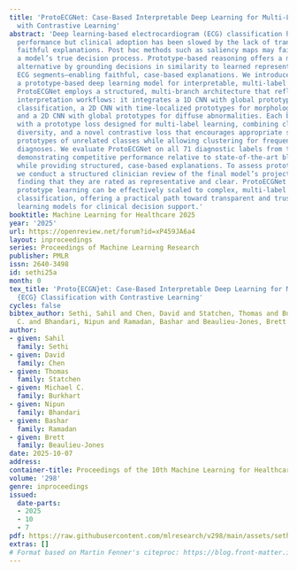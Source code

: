 ```yaml
---
title: 'ProtoECGNet: Case-Based Interpretable Deep Learning for Multi-Label ECG Classification
  with Contrastive Learning'
abstract: 'Deep learning-based electrocardiogram (ECG) classification has shown impressive
  performance but clinical adoption has been slowed by the lack of transparent and
  faithful explanations. Post hoc methods such as saliency maps may fail to reflect
  a model’s true decision process. Prototype-based reasoning offers a more transparent
  alternative by grounding decisions in similarity to learned representations of real
  ECG segments—enabling faithful, case-based explanations. We introduce ProtoECGNet,
  a prototype-based deep learning model for interpretable, multi-label ECG classification.
  ProtoECGNet employs a structured, multi-branch architecture that reflects clinical
  interpretation workflows: it integrates a 1D CNN with global prototypes for rhythm
  classification, a 2D CNN with time-localized prototypes for morphology-based reasoning,
  and a 2D CNN with global prototypes for diffuse abnormalities. Each branch is trained
  with a prototype loss designed for multi-label learning, combining clustering, separation,
  diversity, and a novel contrastive loss that encourages appropriate separation between
  prototypes of unrelated classes while allowing clustering for frequently co-occurring
  diagnoses. We evaluate ProtoECGNet on all 71 diagnostic labels from the PTB-XL dataset,
  demonstrating competitive performance relative to state-of-the-art black-box models
  while providing structured, case-based explanations. To assess prototype quality,
  we conduct a structured clinician review of the final model’s projected prototypes,
  finding that they are rated as representative and clear. ProtoECGNet shows that
  prototype learning can be effectively scaled to complex, multi-label time-series
  classification, offering a practical path toward transparent and trustworthy deep
  learning models for clinical decision support.'
booktitle: Machine Learning for Healthcare 2025
year: '2025'
url: https://openreview.net/forum?id=xP459JA6a4
layout: inproceedings
series: Proceedings of Machine Learning Research
publisher: PMLR
issn: 2640-3498
id: sethi25a
month: 0
tex_title: 'Proto{ECGN}et: Case-Based Interpretable Deep Learning for Multi-Label
  {ECG} Classification with Contrastive Learning'
cycles: false
bibtex_author: Sethi, Sahil and Chen, David and Statchen, Thomas and Burkhart, Michael
  C. and Bhandari, Nipun and Ramadan, Bashar and Beaulieu-Jones, Brett
author:
- given: Sahil
  family: Sethi
- given: David
  family: Chen
- given: Thomas
  family: Statchen
- given: Michael C.
  family: Burkhart
- given: Nipun
  family: Bhandari
- given: Bashar
  family: Ramadan
- given: Brett
  family: Beaulieu-Jones
date: 2025-10-07
address:
container-title: Proceedings of the 10th Machine Learning for Healthcare Conference
volume: '298'
genre: inproceedings
issued:
  date-parts:
  - 2025
  - 10
  - 7
pdf: https://raw.githubusercontent.com/mlresearch/v298/main/assets/sethi25a/sethi25a.pdf
extras: []
# Format based on Martin Fenner's citeproc: https://blog.front-matter.io/posts/citeproc-yaml-for-bibliographies/
---
```

